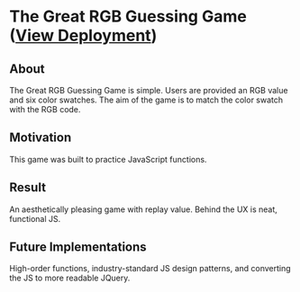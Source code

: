 # The Great RGB Guessing Game ([View Deployment](https://danieltov.github.io/read-this/))

## About
The Great RGB Guessing Game is simple. Users are provided an RGB value and six color swatches. The aim of the game is to match the color swatch with the RGB code.

## Motivation
This game was built to practice JavaScript functions.

## Result
An aesthetically pleasing game with replay value. Behind the UX is neat, functional JS.

## Future Implementations
High-order functions, industry-standard JS design patterns, and converting the JS to more readable JQuery. 